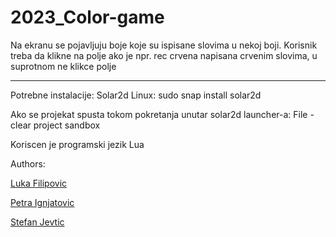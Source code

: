 # 2023_Color-game
Na ekranu se pojavljuju boje koje su ispisane slovima u nekoj boji. Korisnik treba da klikne na polje ako je npr. rec crvena napisana crvenim slovima, u suprotnom ne klikce polje

---
Potrebne instalacije: Solar2d
Linux: sudo snap install solar2d

Ako se projekat spusta tokom pokretanja unutar solar2d launcher-a:
File - clear project sandbox

Koriscen je programski jezik Lua

Authors:

<a href=https://github.com/LukaFilipovic471>Luka Filipovic</a>

<a href=https://github.com/pepi151101>Petra Ignjatovic</a>

<a href=https://github.com/StefanJevtic63>Stefan Jevtic</a>
